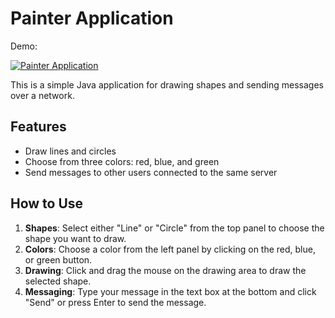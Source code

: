 # Painter Application

Demo:

[![Painter Application](https://img.youtube.com/vi/0NE5NjZtUy0/0.jpg)](https://www.youtube.com/watch?v=0NE5NjZtUy0)

This is a simple Java application for drawing shapes and sending messages over a network.

## Features

- Draw lines and circles
- Choose from three colors: red, blue, and green
- Send messages to other users connected to the same server

## How to Use

1. **Shapes**: Select either "Line" or "Circle" from the top panel to choose the shape you want to draw.
2. **Colors**: Choose a color from the left panel by clicking on the red, blue, or green button.
3. **Drawing**: Click and drag the mouse on the drawing area to draw the selected shape.
4. **Messaging**: Type your message in the text box at the bottom and click "Send" or press Enter to send the message.
